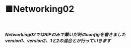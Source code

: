 <h1>■Networking02</h2><br>
<h5>Networking02ではRIPのみで繋いだ時のconfigを書きました<br>
version1、version2、1と2の混合とか行っていきます<br>

